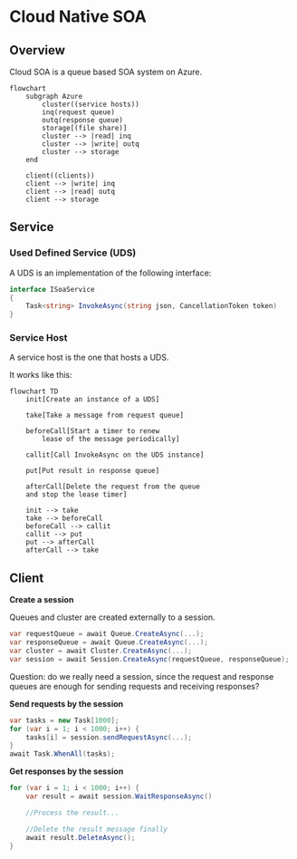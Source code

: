 # Cloud Native SOA

## Overview

Cloud SOA is a queue based SOA system on Azure.

```mermaid
flowchart
    subgraph Azure
        cluster((service hosts))
        inq(request queue)
        outq(response queue)
        storage[(file share)]
        cluster --> |read| inq
        cluster --> |write| outq
        cluster --> storage
    end

    client((clients))
    client --> |write| inq
    client --> |read| outq
    client --> storage
```

## Service

### Used Defined Service (UDS)

A UDS is an implementation of the following interface:

```cs
interface ISoaService
{
    Task<string> InvokeAsync(string json, CancellationToken token)
}
```

### Service Host

A service host is the one that hosts a UDS.

It works like this:

```mermaid
flowchart TD
    init[Create an instance of a UDS]

    take[Take a message from request queue]

    beforeCall[Start a timer to renew
        lease of the message periodically]

    callit[Call InvokeAsync on the UDS instance]

    put[Put result in response queue]

    afterCall[Delete the request from the queue
    and stop the lease timer]

    init --> take
    take --> beforeCall
    beforeCall --> callit
    callit --> put
    put --> afterCall
    afterCall --> take
```

## Client

**Create a session**

Queues and cluster are created externally to a session.

```cs
var requestQueue = await Queue.CreateAsync(...);
var responseQueue = await Queue.CreateAsync(...);
var cluster = await Cluster.CreateAsync(...);
var session = await Session.CreateAsync(requestQueue, responseQueue);
```

Question: do we really need a session, since the request and response queues are enough for sending requests and receiving responses?

**Send requests by the session**

```cs
var tasks = new Task[1000];
for (var i = 1; i < 1000; i++) {
    tasks[i] = session.sendRequestAsync(...);
}
await Task.WhenAll(tasks);
```

**Get responses by the session**

```cs
for (var i = 1; i < 1000; i++) {
    var result = await session.WaitResponseAsync()

    //Process the result...

    //Delete the result message finally
    await result.DeleteAsync();
}
```
